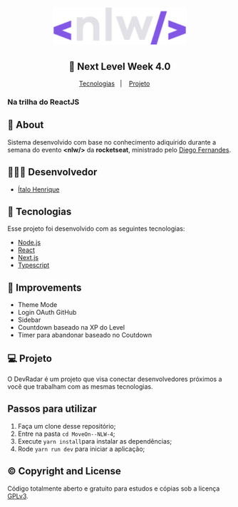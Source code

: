 <h1 align="center">
    <img alt="MoveOn - Next Level Week" title="Next Level Week 4" src="/public/logo-nlw.svg" width="300px"/>
</h1>

<h2 align="center">
  🚀 Next Level Week 4.0
</h2>

<p align="center">
  <a href="#rocket-tecnologias">Tecnologias</a>&nbsp;&nbsp;&nbsp;|&nbsp;&nbsp;&nbsp;
  <a href="#-projeto">Projeto</a>&nbsp;&nbsp;&nbsp;&nbsp;&nbsp;&nbsp;
</p>

### Na trilha do ReactJS

## :bookmark_tabs: About
Sistema desenvolvido com base no conhecimento adiquirido durante a semana do evento **&lt;nlw/&gt;** da **rocketseat**, ministrado pelo [Diego Fernandes](https://github.com/diego3g).

## 👨🏼‍💻 Desenvolvedor 

- [Ítalo Henrique](https://www.linkedin.com/in/italo-tech/)

## :rocket: Tecnologias

Esse projeto foi desenvolvido com as seguintes tecnologias:

- [Node.js](https://nodejs.org/en/)
- [React](https://reactjs.org)
- [Next.js](https://nextjs.org/)
- [Typescript](https://www.typescriptlang.org/)

## :tractor: Improvements
- Theme Mode
- Login OAuth GitHub
- Sidebar
- Countdown baseado na XP do Level
- Timer para abandonar baseado no Coutdown


## 💻 Projeto

O DevRadar é um projeto que visa conectar desenvolvedores próximos a você que trabalham com as mesmas tecnologias.

## Passos para utilizar 
1. Faça um clone desse repositório;
2. Entre na pasta `cd MoveOn--NLW-4`;
3. Execute `yarn install`para instalar as dependências;
4. Rode `yarn run dev` para iniciar a aplicação;


## :copyright: Copyright and License

Código totalmente aberto e gratuito para estudos e cópias sob a licença [GPLv3](https://www.gnu.org/licenses/gpl-3.0.pt-br.html).
